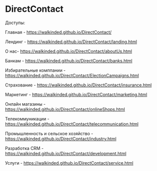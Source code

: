 # DirectContact


Доступы:

Главная - https://walkinded.github.io/DirectContact/

Лендинг - https://walkinded.github.io/DirectContact/landing.html

О нас- https://walkinded.github.io/DirectContact/aboutUs.html

Банкам - https://walkinded.github.io/DirectContact/banks.html

Избирательные комппании - https://walkinded.github.io/DirectContact/ElectionCampaigns.html

Страхование - https://walkinded.github.io/DirectContact/insurance.html

Маркетинг - https://walkinded.github.io/DirectContact/marketing.html

Онлайн магазины - https://walkinded.github.io/DirectContact/onlineShops.html

Телекоммуникации - https://walkinded.github.io/DirectContact/telecommunication.html

Промышленность и сельское хозяйство - https://walkinded.github.io/DirectContact/industry.html

Разработка CRM - https://walkinded.github.io/DirectContact/development.html

Услуги - https://walkinded.github.io/DirectContact/service.html
